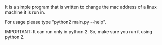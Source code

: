 It is a simple program that is written to change the mac address of a linux machine it is run in.


For usage please type "python2 main.py --help".


IMPORTANT: It can run only in python 2. So, make sure you run it using python 2.


